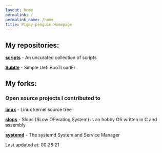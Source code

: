 ```yaml
---
layout: home
permalink: /
permalink_name: /home
title: Pigmy-penguin Homepage
---
```


## My repositories:

[**scripts**](https://github.com/Pigmy-penguin/scripts) - An uncurated collection of scripts

[**Subtle**](https://github.com/Pigmy-penguin/Subtle) - Simple Uefi BooTLoadEr

## My forks:
### Open source projects I contributed to

[**linux**](https://github.com/Pigmy-penguin/linux) - Linux kernel source tree

[**slops**](https://github.com/Pigmy-penguin/slops) - Slops (SLow OPerating System) is an hobby OS written in C and assembly

[**systemd**](https://github.com/Pigmy-penguin/systemd) - The systemd System and Service Manager 


Last updated at: 00:28:21
